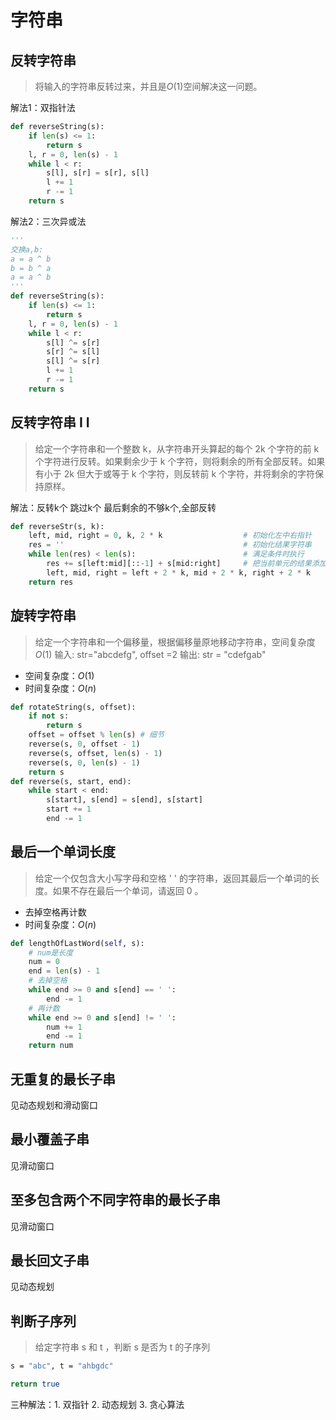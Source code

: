 # 字符串

## 反转字符串

> 将输入的字符串反转过来，并且是$O(1)$空间解决这一问题。

解法1：双指针法

```python
def reverseString(s):
    if len(s) <= 1:
        return s
    l, r = 0, len(s) - 1
    while l < r:
        s[l], s[r] = s[r], s[l]
        l += 1
        r -= 1
    return s
```

解法2：三次异或法

```python
'''
交换a,b:
a = a ^ b
b = b ^ a
a = a ^ b
'''
def reverseString(s):
    if len(s) <= 1:
        return s
    l, r = 0, len(s) - 1
    while l < r:
        s[l] ^= s[r]
        s[r] ^= s[l]
        s[l] ^= s[r]
        l += 1
        r -= 1
    return s
```

## 反转字符串 I I

> 给定一个字符串和一个整数 k，从字符串开头算起的每个 2k 个字符的前 k 个字符进行反转。如果剩余少于 k 个字符，则将剩余的所有全部反转。如果有小于 2k 但大于或等于 k 个字符，则反转前 k 个字符，并将剩余的字符保持原样。

解法：反转k个 跳过k个 最后剩余的不够k个,全部反转

```python
def reverseStr(s, k):
    left, mid, right = 0, k, 2 * k                  # 初始化左中右指针
    res = ''                                        # 初始化结果字符串
    while len(res) < len(s):                        # 满足条件时执行
        res += s[left:mid][::-1] + s[mid:right]     # 把当前单元的结果添加到结果字符串
        left, mid, right = left + 2 * k, mid + 2 * k, right + 2 * k
    return res
```

## 旋转字符串

> 给定一个字符串和一个偏移量，根据偏移量原地移动字符串，空间复杂度 $O(1)$
> 输入: str="abcdefg", offset =2
> 输出: str = "cdefgab"

- 空间复杂度：$O(1)$
- 时间复杂度：$O(n)$

```python
def rotateString(s, offset):
    if not s:
        return s
    offset = offset % len(s) # 细节
    reverse(s, 0, offset - 1)
    reverse(s, offset, len(s) - 1)
    reverse(s, 0, len(s) - 1)
    return s
def reverse(s, start, end):
    while start < end:
        s[start], s[end] = s[end], s[start]
        start += 1
        end -= 1
```

## 最后一个单词长度

> 给定一个仅包含大小写字母和空格 ' ' 的字符串，返回其最后一个单词的长度。如果不存在最后一个单词，请返回 0 。

- 去掉空格再计数
- 时间复杂度：$O(n)$

```python
def lengthOfLastWord(self, s):
    # num是长度
    num = 0
    end = len(s) - 1
    # 去掉空格
    while end >= 0 and s[end] == ' ':
        end -= 1
    # 再计数
    while end >= 0 and s[end] != ' ':
        num += 1
        end -= 1
    return num
```

## 无重复的最长子串

见动态规划和滑动窗口

## 最小覆盖子串

见滑动窗口

## 至多包含两个不同字符串的最长子串

见滑动窗口

## 最长回文子串

见动态规划

## 判断子序列

> 给定字符串 s 和 t ，判断 s 是否为 t 的子序列

```bash
s = "abc", t = "ahbgdc"

return true
```

三种解法：1. 双指针 2. 动态规划 3. 贪心算法
